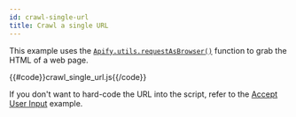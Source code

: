 ```yaml
---
id: crawl-single-url
title: Crawl a single URL
---
```


This example uses the [`Apify.utils.requestAsBrowser()`](/docs/api/utils#utilsrequestasbrowseroptions) function to grab the 
HTML of a web page.

{{#code}}crawl_single_url.js{{/code}}

If you don't want to hard-code the URL into the script, refer to the [Accept User Input](accept-user-input) example.
